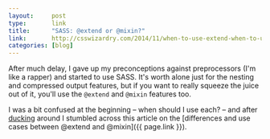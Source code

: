 ```yaml
---
layout:     post
type:       link
title:      "SASS: @extend or @mixin?"
link:       http://csswizardry.com/2014/11/when-to-use-extend-when-to-use-a-mixin/
categories: [blog]
---
```


After much delay, I gave up my preconceptions against preprocessors (I'm like a rapper) and started to use SASS. It's worth alone just for the nesting and compressed output features, but if you want to really squeeze the juice out of it, you'll use the `@extend` and `@mixin` features too.

I was a bit confused at the beginning – when should I use each? – and after [ducking](https://duckduckgo.com) around I stumbled across this article on the [differences and use cases between @extend and @mixin]({{ page.link }}).
